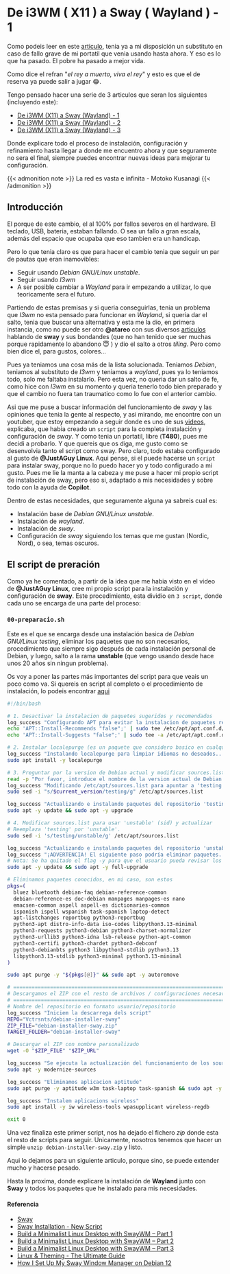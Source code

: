 # De i3WM ( X11 ) a Sway ( Wayland ) - 1

Como podeis leer en este [articulo](/2023-09-11-substitutos-portatil), tenia ya a mi disposición un substituto en caso de fallo grave de mi portatil que venia usando hasta ahora. Y eso es lo que ha pasado. El pobre ha pasado a mejor vida.

Como dice el refran "*el rey a muerto, viva el rey*" y esto es que el de reserva ya puede salir a jugar 😂.

<!--more-->

Tengo pensado hacer una serie de 3 articulos que seran los siguientes (incluyendo este):
- [De i3WM (X11) a Sway (Wayland) - 1]()
- [De i3WM (X11) a Sway (Wayland) - 2]()
- [De i3WM (X11) a Sway (Wayland) - 3]()

Donde explicare todo el proceso de instalación, configuración y refinamiento hasta llegar a donde me encuentro ahora y que seguramente no sera el final, siempre puedes encontrar nuevas ideas para mejorar tu configuración.

{{< admonition note >}}
 La red es vasta e infinita - Motoko Kusanagi
{{< /admonition >}}

## Introducción
El porque de este cambio, el al 100% por fallos severos en el hardware. El teclado, USB, bateria, estaban fallando. O sea un fallo a gran escala, además del espacio que ocupaba que eso tambien era un handicap.

Pero lo que tenia claro es que para hacer el cambio tenia que seguir un par de pautas que eran inamovibles:
- Seguir usando *Debian GNU/Linux unstable*.
- Seguir usando *I3wm*
- A ser posible cambiar a *Wayland* para ir empezando a utilizar, lo que teoricamente sera el futuro.

Partiendo de estas premisas y si queria conseguirlas, tenia un problema que *I3wm* no esta pensado para funcionar en *Wayland*, si queria dar el salto, tenia que buscar una alternativa y esta me la dio, en primera instancia, como no puede ser otro **@atareo** con sus diversos [articulos](https://atareao.es/?s=sway) hablando de **sway** y sus bondandes (que no han tenido que ser muchas porque rapidamente lo abandono 😇 ) y dio el salto a otros *tiling*. Pero como bien dice el, para gustos, colores...

Pues ya teniamos una cosa más de la lista solucionada. Teniamos *Debian*, teniamos al substituto de *I3wm* y teniamos a *wayland*, pues ya lo teniamos todo, solo me faltaba instalarlo. Pero esta vez, no queria dar un salto de fe, como hice con *I3wm* en su momento y queria tenerlo todo bien preparado y que el cambio no fuera tan traumatico como lo fue con el anterior cambio.

Asi que me puse a buscar información del funcionamiento de *sway* y las opiniones que tenia la gente al respecto, y asi mirando, me encontre con un youtuber, que estoy empezando a seguir donde es uno de sus [videos](https://www.youtube.com/watch?v=sKOWqAm70jc), explicaba, que habia creado un `script` para la completa instalación y configuración de *sway*. Y como tenia un portatil, libre (**T480**), pues me decidi a probarlo. Y que quereis que os diga, me gusto como se desenvolvia tanto el script como sway. Pero claro, todo estaba configurado al gusto de **@JustAGuy Linux**. Aqui pense, si el puede hacerse un `script` para instalar sway, porque no lo puedo hacer yo y todo configurado a mi gusto. Pues me lie la manta a la cabeza y me puse a hacer mi propio script de instalación de sway, pero eso si, adaptado a mis necesidades y sobre todo con la ayuda de **Copilot**.

Dentro de estas necesidades, que seguramente alguna ya sabreis cual es:
- Instalación base de *Debian GNU/Linux unstable*.
- Instalación de *wayland*.
- Instalación de *sway*.
- Configuración de *sway* siguiendo los temas que me gustan (Nordic, Nord), o sea, temas oscuros.

## El script de preración
Como ya he comentado, a partir de la idea que me habia visto en el video de **@JustAGuy Linux**, cree mi propio script para la instalación y configuración de **sway**. Este procedimiento, esta dividio en `3 script`, donde cada uno se encarga de una parte del proceso:
### `00-preparacio.sh`
Este es el que se encarga desde una instalación basica de *Debian GNU/Linux testing*, eliminar los paquetes que no son necesarios, procedimiento que siempre sigo después de cada instalación personal de Debian, y luego, salto a la rama **unstable** (que vengo usando desde hace unos 20 años sin ningun problema). 

Os voy a poner las partes más importantes del script para que veais un poco como va. Si quereis en script al completo o el procedimiento de instalación, lo podeis encontrar [aqui](https://github.com/Vctrsnts/debian-installer-sway)
```bash
#!/bin/bash

# 1. Desactivar la instalacion de paquetes sugeridos y recomendados
log_success "Configurando APT para evitar la instalacion de paquetes recomendados y sugeridos..."
echo 'APT::Install-Recommends "false";' | sudo tee /etc/apt/apt.conf.d/99-no-recommends.conf
echo 'APT::Install-Suggests "false";' | sudo tee -a /etc/apt/apt.conf.d/99-no-recommends.conf

# 2. Instalar localepurge (es un paquete que considero basico en cualquier instalación de Debian GNU/Linux)
log_success "Instalando localepurge para limpiar idiomas no deseados..."
sudo apt install -y localepurge

# 3. Preguntar por la version de Debian actual y modificar sources.list
read -p "Por favor, introduce el nombre de la version actual de Debian (ej. 'forky'): " current_version
log_success "Modificando /etc/apt/sources.list para apuntar a 'testing'..."
sudo sed -i "s/$current_version/testing/g" /etc/apt/sources.list

log_success "Actualizando e instalando paquetes del repositorio 'testing'..."
sudo apt -y update && sudo apt -y upgrade

# 4. Modificar sources.list para usar 'unstable' (sid) y actualizar
# Reemplaza 'testing' por 'unstable'.
sudo sed -i 's/testing/unstable/g' /etc/apt/sources.list

log_success "Actualizando e instalando paquetes del repositorio 'unstable' (full-upgrade)..."
log_success "¡ADVERTENCIA! El siguiente paso podría eliminar paquetes. Revisa la salida de la consola cuidadosamente antes de confirmar."
# Nota: Se ha quitado el flag -y para que el usuario pueda revisar los cambios.
sudo apt -y update && sudo apt -y full-upgrade

# Eliminamos paquetes conocidos, en mi caso, son estos
pkgs=(
  bluez bluetooth debian-faq debian-reference-common 
  debian-reference-es doc-debian manpages manpages-es nano 
  emacsen-common aspell aspell-es dictionaries-common 
  ispanish ispell wspanish task-spanish laptop-detect
  apt-listchanges reportbug python3-reportbug
  python3-apt distro-info-data iso-codes libpython3.13-minimal
  python3-requests python3-debian python3-charset-normalizer 
  python3-urllib3 python3-idna lsb-release python-apt-common
  python3-certifi python3-chardet python3-debconf 
  python3-debianbts python3 libpython3-stdlib python3.13
  libpython3.13-stdlib python3-minimal python3.13-minimal
)

sudo apt purge -y "${pkgs[@]}" && sudo apt -y autoremove

# =========================================================================
# Descargamos el ZIP con el resto de archivos / configuraciones necesarias
# =========================================================================
# Nombre del repositorio en formato usuario/repositorio
log_success "Iniciem la descarrega dels script"
REPO="Vctrsnts/debian-installer-sway"
ZIP_FILE="debian-installer-sway.zip"
TARGET_FOLDER="debian-installer-sway"

# Descargar el ZIP con nombre personalizado
wget -O "$ZIP_FILE" "$ZIP_URL"

log_success "Se ejecuta la actualización del funcionamiento de los sources"
sudo apt -y modernize-sources

log_success "Eliminamos aplicacion aptitude"
sudo apt purge -y aptitude w3m task-laptop task-spanish && sudo apt -y autoremove

log_success "Instalem aplicacions wireless"
sudo apt install -y iw wireless-tools wpasupplicant wireless-regdb

exit 0
```
Una vez finaliza este primer script, nos ha dejado el fichero *zip* donde esta el resto de scripts para seguir. Unicamente, nosotros tenemos que hacer un simple `unzip debian-installer-sway.zip` y listo.

Aqui lo dejamos para un siguiente articulo, porque sino, se puede extender mucho y hacerse pesado.

Hasta la proxima, donde explicare la instalación de **Wayland** junto con **Sway** y todos los paquetes que he instalado para mis necesidades.

#### Referencia
- [Sway](https://swaywm.org)
- [Sway Installation - New Script](https://www.youtube.com/watch?v=sKOWqAm70jc)
- [Build a Minimalist Linux Desktop with SwayWM – Part 1](https://www.youtube.com/watch?v=XUdu3xx6iWs)
- [Build a Minimalist Linux Desktop with SwayWM – Part 2](https://www.youtube.com/watch?v=egh43A8Tlh8)
- [Build a Minimalist Linux Desktop with SwayWM – Part 3](https://www.youtube.com/watch?v=zzPJCMl11k4)
- [Linux & Theming - The Ultimate Guide](https://www.youtube.com/watch?v=jFz5gLqv-FM)
- [How I Set Up My Sway Window Manager on Debian 12](https://www.youtube.com/watch?v=e7bezUA6G4g)

